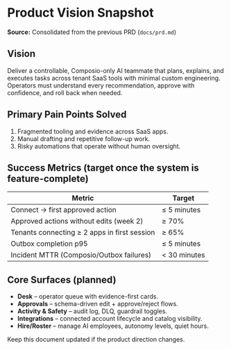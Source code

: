 # Product Vision Snapshot

**Source:** Consolidated from the previous PRD (`docs/prd.md`)

## Vision

Deliver a controllable, Composio-only AI teammate that plans, explains, and executes
tasks across tenant SaaS tools with minimal custom engineering. Operators must understand
every recommendation, approve with confidence, and roll back when needed.

## Primary Pain Points Solved

1. Fragmented tooling and evidence across SaaS apps.
2. Manual drafting and repetitive follow-up work.
3. Risky automations that operate without human oversight.

## Success Metrics (target once the system is feature-complete)

| Metric | Target |
|--------|--------|
| Connect → first approved action | ≤ 5 minutes |
| Approved actions without edits (week 2) | ≥ 70% |
| Tenants connecting ≥ 2 apps in first session | ≥ 65% |
| Outbox completion p95 | ≤ 5 minutes |
| Incident MTTR (Composio/Outbox failures) | < 30 minutes |

## Core Surfaces (planned)

- **Desk** – operator queue with evidence-first cards.
- **Approvals** – schema-driven edit + approve/reject flows.
- **Activity & Safety** – audit log, DLQ, guardrail toggles.
- **Integrations** – connected account lifecycle and catalog visibility.
- **Hire/Roster** – manage AI employees, autonomy levels, quiet hours.

Keep this document updated if the product direction changes.
